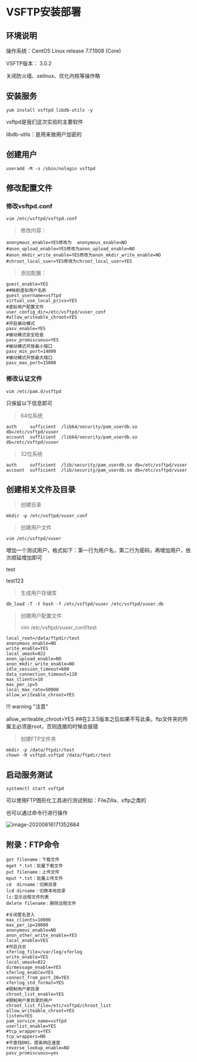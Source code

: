 # VSFTP安装部署

## 环境说明

操作系统：CentOS Linux release 7.7.1908 (Core)

VSFTP版本： 3.0.2

关闭防火墙、selinux、优化内核等操作略



## 安装服务

```
yum install vsftpd libdb-utils -y
```

vsftpd是我们这次实验的主要软件

libdb-utils：是用来做用户加密的



## 创建用户

```
useradd -M -s /sbin/nologin vsftpd
```



## 修改配置文件

### 修改vsftpd.conf

```
vim /etc/vsftpd/vsftpd.conf
```

> 修改内容：

```
anonymous_enable=YES修改为  anonymous_enable=NO
#anon_upload_enable=YES修改为anon_upload_enable=NO
#anon_mkdir_write_enable=YES修改为anon_mkdir_write_enable=NO
#chroot_local_user=YES修改为chroot_local_user=YES
```



> 添加配置：

```
guest_enable=YES
##映射虚拟用户名称
guest_username=vsftpd  
virtual_use_local_privs=YES
#虚拟用户配置文件
user_config_dir=/etc/vsftpd/vuser_conf
#allow_writeable_chroot=YES
#开启被动模式
pasv_enable=YES
#被动模式安全检查
pasv_promiscuous=YES
#被动模式开放最小端口
pasv_min_port=14000
#被动模式开放最大端口
pasv_max_port=15000
```



### 修改认证文件

```
vim /etc/pam.d/vsftpd
```

只保留以下信息即可

> 64位系统

```
auth     sufficient  /lib64/security/pam_userdb.so db=/etc/vsftpd/vuser
account  sufficient  /lib64/security/pam_userdb.so db=/etc/vsftpd/vuser
```

> 32位系统

```
auth     sufficient  /lib/security/pam_userdb.so db=/etc/vsftpd/vuser
account  sufficient  /lib/security/pam_userdb.so db=/etc/vsftpd/vuser
```



## 创建相关文件及目录

> 创建目录

```
mkdir -p /etc/vsftpd/vuser_conf
```

> 创建用户文件

```
vim /etc/vsftpd/vuser
```

增加一个测试用户，格式如下：第一行为用户名，第二行为密码，再增加用户，依次顺延增加即可

test

test123

> 生成用户存储库

```
db_load -T -t hash -f /etc/vsftpd/vuser /etc/vsftpd/vuser.db
```

> 创建用户配置文件
>
> vim /etc/vsftpd/vuser_conf/test

```
local_root=/data/ftpdir/test
anonymous_enable=NO
write_enable=YES
local_umask=022
anon_upload_enable=NO
anon_mkdir_write_enable=NO
idle_session_timeout=600
data_connection_timeout=120
max_clients=10
max_per_ip=5
local_max_rate=50000
allow_writeable_chroot=YES
```

!!! warning "注意"

allow_writeable_chroot=YES  ##在2.3.5版本之后如果不写此条，ftp文件夹的所属主必须是root，否则连接的时候会报错



> 创建FTP文件夹

```
mkdir -p /data/ftpdir/test
chown -R vsftpd.vsftpd /data/ftpdir/test
```



## 启动服务测试

```
systemctl start vsftpd
```



可以使用FTP图形化工具进行测试例如：FileZilla、xftp之类的

也可以通过命令行进行操作

![image-20200616171352684](../../images/image-20200616171352684.png) 



## 附录：FTP命令

```
get filename：下载文件
mget *.txt：批量下载文件
put filename：上传文件
mput *.txt：批量上传文件
cd  dirname：切换目录
lcd dirname：切换本地目录
ls:显示远程文件列表
delete filename：删除远程文件
```







```
#关闭匿名登入
max_clients=10000
max_per_ip=10000
anonymous_enable=NO
anon_other_write_enable=YES
local_enable=YES
#开启日志
xferlog_file=/var/log/xferlog
write_enable=YES
local_umask=022
dirmessage_enable=YES
xferlog_enable=YES
connect_from_port_20=YES
xferlog_std_format=YES
#限制用户家目录
chroot_list_enable=YES
#限制用户家目录的用户
chroot_list_file=/etc/vsftpd/chroot_list
allow_writeable_chroot=YES
listen=YES
pam_service_name=vsftpd
userlist_enable=YES
#tcp_wrappers=YES
tcp_wrappers=NO
#不查找DNS，提高响应速度
reverse_lookup_enable=NO
pasv_promiscuous=yes
```

